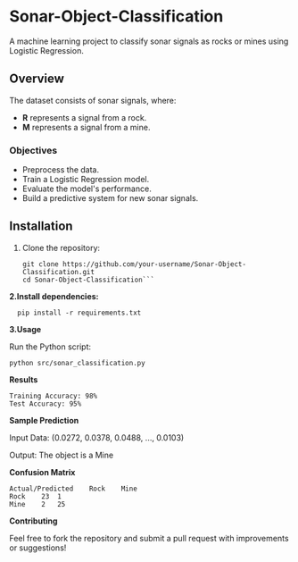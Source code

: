 # Sonar-Object-Classification
A machine learning project to classify sonar signals as rocks or mines using Logistic Regression.




## Overview
The dataset consists of sonar signals, where:
- **R** represents a signal from a rock.
- **M** represents a signal from a mine.

### Objectives
- Preprocess the data.
- Train a Logistic Regression model.
- Evaluate the model's performance.
- Build a predictive system for new sonar signals.

## Installation
1. Clone the repository:
   ```
   git clone https://github.com/your-username/Sonar-Object-Classification.git
   cd Sonar-Object-Classification```

**2.Install dependencies:**
```
  pip install -r requirements.txt
```
**3.Usage**

Run the Python script:
```
python src/sonar_classification.py
```

**Results**

    Training Accuracy: 98%
    Test Accuracy: 95%

**Sample Prediction**

Input Data: (0.0272, 0.0378, 0.0488, ..., 0.0103)

Output: The object is a Mine

**Confusion Matrix**
```
Actual/Predicted	Rock	Mine
Rock	23	1
Mine	2	25

```
**Contributing**

Feel free to fork the repository and submit a pull request with improvements or suggestions!
